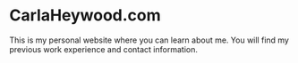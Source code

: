 # CarlaHeywood.com
This is my personal website where you can learn about me. You will find my previous work experience and contact information. 
